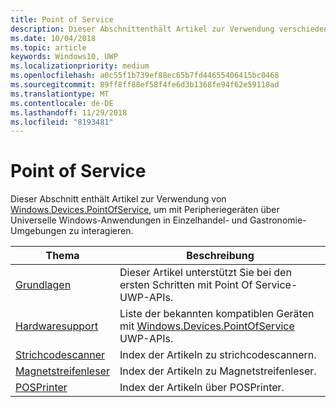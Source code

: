 ```yaml
---
title: Point of Service
description: Dieser Abschnittenthält Artikel zur Verwendung verschiedener Features des Point-of-Service-Namespace.
ms.date: 10/04/2018
ms.topic: article
keywords: Windows10, UWP
ms.localizationpriority: medium
ms.openlocfilehash: a0c55f1b739ef88ec65b7fd44655406415bc0468
ms.sourcegitcommit: 89ff8ff88ef58f4fe6d3b1368fe94f62e59118ad
ms.translationtype: MT
ms.contentlocale: de-DE
ms.lasthandoff: 11/29/2018
ms.locfileid: "8193481"
---
```

# <a name="point-of-service"></a>Point of Service
Dieser Abschnitt enthält Artikel zur Verwendung von [Windows.Devices.PointOfService](https://docs.microsoft.com/uwp/api/windows.devices.pointofservice), um mit Peripheriegeräten über Universelle Windows-Anwendungen in Einzelhandel- und Gastronomie-Umgebungen zu interagieren.

| Thema | Beschreibung |
|------|------------|
| [Grundlagen](pos-basics.md) | Dieser Artikel unterstützt Sie bei den ersten Schritten mit Point Of Service-UWP-APIs. |
| [Hardwaresupport](pos-device-support.md) | Liste der bekannten kompatiblen Geräten mit [Windows.Devices.PointOfService](https://aka.ms/pointofservice-api) UWP-APIs. |
| [Strichcodescanner](pos-barcodescanner.md) | Index der Artikeln zu strichcodescannern. |
| [Magnetstreifenleser](pos-magnetic-stripe-reader.md) | Index der Artikeln zu Magnetstreifenleser.
| [POSPrinter](pos-printer.md) | Index der Artikeln über POSPrinter. |